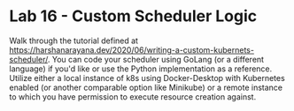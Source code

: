 # Lab 16 - Custom Scheduler Logic

Walk through the tutorial defined at https://harshanarayana.dev/2020/06/writing-a-custom-kubernets-scheduler/. You can code your scheduler using GoLang (or a different language) if you'd like or use the Python implementation as a reference. Utilize either a local instance of k8s using Docker-Desktop with Kubernetes enabled (or another comparable option like Minikube) or a remote instance to which you have permission to execute resource creation against.
